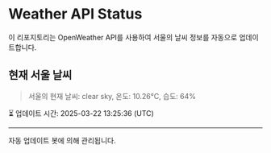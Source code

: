 
# Weather API Status

이 리포지토리는 OpenWeather API를 사용하여 서울의 날씨 정보를 자동으로 업데이트합니다.

## 현재 서울 날씨
> 서울의 현재 날씨: clear sky, 온도: 10.26°C, 습도: 64%

⏳ 업데이트 시간: 2025-03-22 13:25:36 (UTC)

---
자동 업데이트 봇에 의해 관리됩니다.
